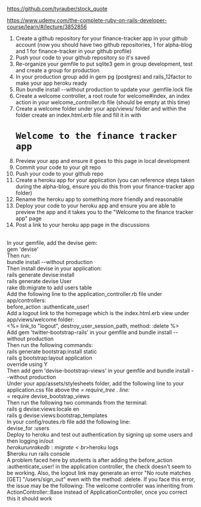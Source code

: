 https://github.com/tyrauber/stock_quote

https://www.udemy.com/the-complete-ruby-on-rails-developer-course/learn/#/lecture/3852856

1. Create a github repository for your finance-tracker app in your github account (now you should have two github repositories, 1 for alpha-blog and 1 for finance-tracker in your github profile)
2. Push your code to your github repository so it's saved
3. Re-organize your gemfile to put sqlite3 gem in group development, test and create a group for production
4. In your production group add in gem pg (postgres) and rails_12factor to make your app heroku ready
5. Run bundle install --without production to update your .gemfile.lock file
6. Create a welcome controller, a root route for welcome#index, an index action in your welcome_controller.rb file (should be empty at this time)
7. Create a welcome folder under your app/views/ folder and within the folder create an index.html.erb file and fill it in with <code><h1>Welcome to the finance tracker app</h1></code>
8. Preview your app and ensure it goes to this page in local development
9. Commit your code to your git repo
10. Push your code to your github repo
11. Create a heroku app for your application (you can reference steps taken during the alpha-blog, ensure you do this from your finance-tracker app folder)
12. Rename the heroku app to something more friendly and reasonable
13. Deploy your code to your heroku app and ensure you are able to preview the app and it takes you to the "Welcome to the finance tracker app" page
14. Post a link to your heroku app page in the discussions

<br>In your gemfile, add the devise gem:
<br>gem 'devise'
<br>Then run:
<br>bundle install --without production
<br>Then install devise in your application:
<br>rails generate devise:install
<br>rails generate devise User
<br>rake db:migrate to add users table
<br>Add the following line to the application_controller.rb file under app/controllers:
<br>before_action :authenticate_user!
<br>Add a logout link to the homepage which is the index.html.erb view under app/views/welcome folder:
<br><%= link_to "logout", destroy_user_session_path, method: :delete %>
<br>Add gem 'twitter-bootstrap-rails' in your gemfile and bundle install --without production
<br>Then run the following commands:
<br>rails generate bootstrap:install static
<br>rails g bootstrap:layout application
<br>override using Y
<br>Then add gem 'devise-bootstrap-views' in your gemfile and bundle install --without production
<br>Under your app/assets/stylesheets folder, add the following line to your application.css file above the *= require_tree . line:
<br>*= require devise_bootstrap_views
<br>Then run the following two commands from the terminal:
<br>rails g devise:views:locale en
<br>rails g devise:views:bootstrap_templates
<br>In your config/routes.rb file add the following line:
<br>devise_for :users
<br>Deploy to heroku and test out authentication by signing up some users and then logging in/out
<br>$heroku run rake db:migrate
<br>$heroku logs
<br>$heroku run rails console
<br>A problem faced here by students is after adding the before_action :authenticate_user! in the application controller, the check doesn't seem to be working. Also, the logout link may generate an error "No route matches [GET] "/users/sign_out" even with the method: :delete. If you face this error, the issue may be the following: The welcome controller was inheriting from ActionController::Base instead of ApplicationController, once you correct this it should work
<br>
